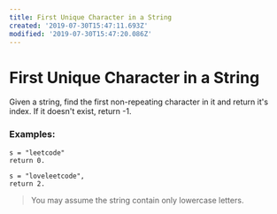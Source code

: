 ```yaml
---
title: First Unique Character in a String
created: '2019-07-30T15:47:11.693Z'
modified: '2019-07-30T15:47:20.086Z'
---
```


# First Unique Character in a String

Given a string, find the first non-repeating character in it and return it's index. If it doesn't exist, return -1.

### Examples:

```
s = "leetcode"
return 0.

s = "loveleetcode",
return 2.
```

> You may assume the string contain only lowercase letters.
